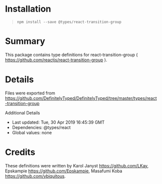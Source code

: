 # Installation
> `npm install --save @types/react-transition-group`

# Summary
This package contains type definitions for react-transition-group ( https://github.com/reactjs/react-transition-group ).

# Details
Files were exported from https://github.com/DefinitelyTyped/DefinitelyTyped/tree/master/types/react-transition-group

Additional Details
 * Last updated: Tue, 30 Apr 2019 16:45:39 GMT
 * Dependencies: @types/react
 * Global values: none

# Credits
These definitions were written by Karol Janyst <https://github.com/LKay>, Epskampie <https://github.com/Epskampie>, Masafumi Koba <https://github.com/ybiquitous>.
